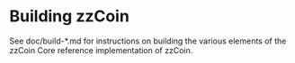 Building zzCoin
================

See doc/build-*.md for instructions on building the various
elements of the zzCoin Core reference implementation of zzCoin.
